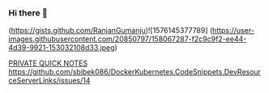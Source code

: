 ### Hi there 👋

<!--
**RanjanGumanju/RanjanGumanju** is a ✨ _special_ ✨ repository because its `README.md` (this file) appears on your GitHub profile.

Here are some ideas to get you started:

- 🔭 I’m currently working on ...
- 🌱 I’m currently learning ...
- 👯 I’m looking to collaborate on ...
- 🤔 I’m looking for help with ...
- 💬 Ask me about ...
- 📫 How to reach me: ...
- 😄 Pronouns: ...
- ⚡ Fun fact: ...
-->
(https://gists.github.com/RanjanGumanju)![1576145377789]
(https://user-images.githubusercontent.com/20850797/158067287-f2c9c9f2-ee44-4d39-9921-153032108d33.jpeg)

[PRIVATE QUICK NOTES](https://gists.github.com/RanjanGumanju)
https://github.com/sbibek086/DockerKubernetes.CodeSnippets.DevResourceServerLinks/issues/14

